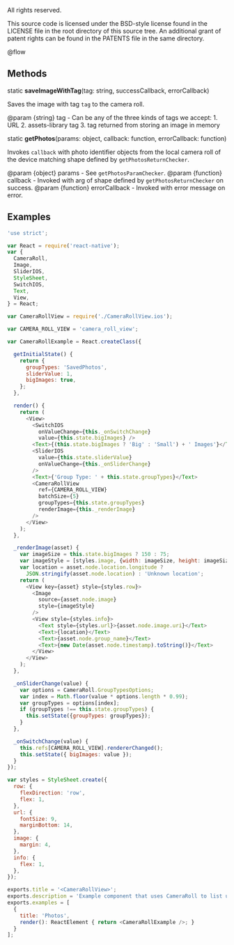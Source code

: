 All rights reserved.

This source code is licensed under the BSD-style license found in the LICENSE file in the root directory of this source tree. An additional grant of patent rights can be found in the PATENTS file in the same directory.

@flow

## Methods 

static **saveImageWithTag**(tag: string, successCallback, errorCallback) 

Saves the image with tag `tag` to the camera roll.

@param {string} tag - Can be any of the three kinds of tags we accept: 1. URL 2. assets-library tag 3. tag returned from storing an image in memory

static **getPhotos**(params: object, callback: function, errorCallback: function) 

Invokes `callback` with photo identifier objects from the local camera roll of the device matching shape defined by `getPhotosReturnChecker`.

@param {object} params - See `getPhotosParamChecker`. @param {function} callback - Invoked with arg of shape defined by `getPhotosReturnChecker` on success. @param {function} errorCallback - Invoked with error message on error.

## Examples 

```javascript
'use strict';

var React = require('react-native');
var {
  CameraRoll,
  Image,
  SliderIOS,
  StyleSheet,
  SwitchIOS,
  Text,
  View,
} = React;

var CameraRollView = require('./CameraRollView.ios');

var CAMERA_ROLL_VIEW = 'camera_roll_view';

var CameraRollExample = React.createClass({

  getInitialState() {
    return {
      groupTypes: 'SavedPhotos',
      sliderValue: 1,
      bigImages: true,
    };
  },

  render() {
    return (
      <View>
        <SwitchIOS
          onValueChange={this._onSwitchChange}
          value={this.state.bigImages} />
        <Text>{(this.state.bigImages ? 'Big' : 'Small') + ' Images'}</Text>
        <SliderIOS
          value={this.state.sliderValue}
          onValueChange={this._onSliderChange}
        />
        <Text>{'Group Type: ' + this.state.groupTypes}</Text>
        <CameraRollView
          ref={CAMERA_ROLL_VIEW}
          batchSize={5}
          groupTypes={this.state.groupTypes}
          renderImage={this._renderImage}
        />
      </View>
    );
  },

  _renderImage(asset) {
    var imageSize = this.state.bigImages ? 150 : 75;
    var imageStyle = [styles.image, {width: imageSize, height: imageSize}];
    var location = asset.node.location.longitude ?
      JSON.stringify(asset.node.location) : 'Unknown location';
    return (
      <View key={asset} style={styles.row}>
        <Image
          source={asset.node.image}
          style={imageStyle}
        />
        <View style={styles.info}>
          <Text style={styles.url}>{asset.node.image.uri}</Text>
          <Text>{location}</Text>
          <Text>{asset.node.group_name}</Text>
          <Text>{new Date(asset.node.timestamp).toString()}</Text>
        </View>
      </View>
    );
  },

  _onSliderChange(value) {
    var options = CameraRoll.GroupTypesOptions;
    var index = Math.floor(value * options.length * 0.99);
    var groupTypes = options[index];
    if (groupTypes !== this.state.groupTypes) {
      this.setState({groupTypes: groupTypes});
    }
  },

  _onSwitchChange(value) {
    this.refs[CAMERA_ROLL_VIEW].rendererChanged();
    this.setState({ bigImages: value });
  }
});

var styles = StyleSheet.create({
  row: {
    flexDirection: 'row',
    flex: 1,
  },
  url: {
    fontSize: 9,
    marginBottom: 14,
  },
  image: {
    margin: 4,
  },
  info: {
    flex: 1,
  },
});

exports.title = '<CameraRollView>';
exports.description = 'Example component that uses CameraRoll to list user\'s photos';
exports.examples = [
  {
    title: 'Photos',
    render(): ReactElement { return <CameraRollExample />; }
  }
];
```